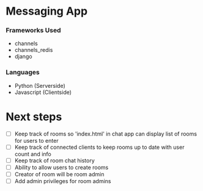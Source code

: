 # Messaging App #
### Frameworks Used ###
* channels
* channels_redis
* django

### Languages ###
* Python (Serverside)
* Javascript (Clientside)


# Next steps
- [ ] Keep track of rooms so 'index.html' in chat app can display list of rooms for users to enter
- [ ] Keep track of connected clients to keep rooms up to date with user count and info
- [ ] Keep track of room chat history
- [ ] Ability to allow users to create rooms
- [ ] Creator of room will be room admin
- [ ] Add admin privileges for room admins

